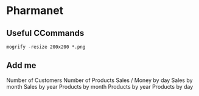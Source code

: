 # Pharmanet

## Useful CCommands
```mogrify -resize 200x200 *.png```

## Add me
Number of Customers
Number of Products
Sales / Money by day
Sales by month
Sales by year
Products by month
Products by year
Products by day